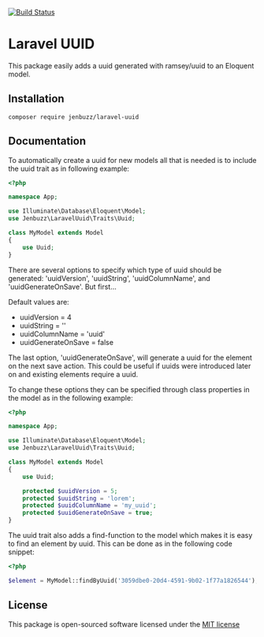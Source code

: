 [![Build Status](https://secure.travis-ci.org/jenbuzz/laravel-uuid.png?branch=master)](http://travis-ci.org/jenbuzz/laravel-uuid)

# Laravel UUID
This package easily adds a uuid generated with ramsey/uuid to an Eloquent model.

## Installation

```composer require jenbuzz/laravel-uuid```

## Documentation
To automatically create a uuid for new models all that is needed is to include the uuid trait as in following example:

```php
<?php

namespace App;

use Illuminate\Database\Eloquent\Model;
use Jenbuzz\LaravelUuid\Traits\Uuid;

class MyModel extends Model
{
    use Uuid;
}

```

There are several options to specify which type of uuid should be generated: 'uuidVersion', 'uuidString', 'uuidColumnName', and 'uuidGenerateOnSave'. But first...

Default values are:
- uuidVersion = 4
- uuidString = ''
- uuidColumnName = 'uuid'
- uuidGenerateOnSave = false

The last option, 'uuidGenerateOnSave', will generate a uuid for the element on the next save action. This could be useful if uuids were introduced later on and existing elements require a uuid.

To change these options they can be specified through class properties in the model as in the following example:
```php
<?php

namespace App;

use Illuminate\Database\Eloquent\Model;
use Jenbuzz\LaravelUuid\Traits\Uuid;

class MyModel extends Model
{
    use Uuid;

    protected $uuidVersion = 5;
    protected $uuidString = 'lorem';
    protected $uuidColumnName = 'my_uuid';
    protected $uuidGenerateOnSave = true;
}

```

The uuid trait also adds a find-function to the model which makes it is easy to find an element by uuid. This can be done as in the following code snippet:
```php
<?php

$element = MyModel::findByUuid('3059dbe0-20d4-4591-9b02-1f77a1826544');

```

## License
This package is open-sourced software licensed under the [MIT license](http://opensource.org/licenses/MIT)